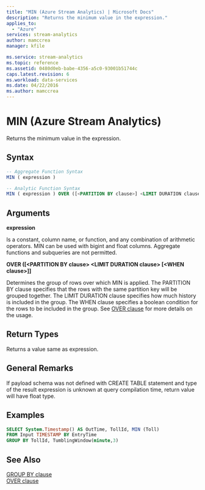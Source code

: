 ```yaml
---
title: "MIN (Azure Stream Analytics) | Microsoft Docs"
description: "Returns the minimum value in the expression."
applies_to: 
  - "Azure"
services: stream-analytics
author: mamccrea
manager: kfile

ms.service: stream-analytics
ms.topic: reference
ms.assetid: 0480d0eb-babe-4356-a5c0-93001b51744c
caps.latest.revision: 6
ms.workload: data-services
ms.date: 04/22/2016
ms.author: mamccrea
---
```

# MIN (Azure Stream Analytics)
  Returns the minimum value in the expression.  
  
 ## Syntax  
  
```SQL   
-- Aggregate Function Syntax
MIN ( expression )  

-- Analytic Function Syntax
MIN ( expression ) OVER ([<PARTITION BY clause>] <LIMIT DURATION clause> [<WHEN clause>])
```  
  
## Arguments  
**expression**  
  
Is a constant, column name, or function, and any combination of arithmetic operators. MIN can be used with bigint and float columns. Aggregate functions and subqueries are not permitted.  
  
**OVER ([\<PARTITION BY clause> \<LIMIT DURATION clause> [\<WHEN clause>]]**

Determines the group of rows over which MIN is applied. The PARTITION BY clause specifies that the rows with the same partition key will be grouped together. The LIMIT DURATION clause specifies how much history is included in the group. The WHEN clause specifies a boolean condition for the rows to be included in the group. See [OVER clause](over-azure-stream-analytics.md) for more details on the usage.

## Return Types  
 Returns a value same as expression.  
  
## General Remarks  
 If payload schema was not defined with CREATE TABLE statement and type of the result expression is unknown at query compilation time, return value will have float type.  
  
## Examples  
  
```SQL  
SELECT System.Timestamp() AS OutTime, TollId, MIN (Toll)   
FROM Input TIMESTAMP BY EntryTime  
GROUP BY TollId, TumblingWindow(minute,3)  
```  
  
## See Also
[GROUP BY clause](group-by-azure-stream-analytics.md)   
[OVER clause](over-azure-stream-analytics.md)